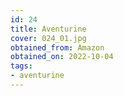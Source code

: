 ```yaml
---
id: 24 
title: Aventurine
cover: 024_01.jpg
obtained_from: Amazon
obtained_on: 2022-10-04
tags:
- aventurine
---
```

